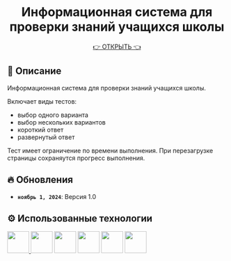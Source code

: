 <h1 align="center">Информационная система для проверки знаний учащихся школы</h1>

<div align="center">
<a href='https://github.com/azemcov/REACT-TEST'>👉 ОТКРЫТЬ 👈</a>
</div>

## 📖 Описание

Информационная система для проверки знаний учащихся школы.

Включает виды тестов:

- выбор одного варианта
- выбор нескольких вариантов
- короткий ответ
- развернутый ответ

Тест имеет ограничение по времени выполнения.
При перезагрузке страницы сохраняутся прогресс выполнения.

## 🔥 Обновления

- **`ноябрь 1, 2024`**: Версия 1.0

## ⚙️ Использованные технологии

<a href="https://developer.mozilla.org/en-US/docs/Web/JavaScript"> <img src="https://upload.wikimedia.org/wikipedia/commons/6/6a/JavaScript-logo.png" height="50px"></img> </a>
<a href="https://www.typescriptlang.org/"> <img src="https://upload.wikimedia.org/wikipedia/commons/4/4c/Typescript_logo_2020.svg" height="50px"></img></a>
<a href="https://react.dev/"> <img src="https://upload.wikimedia.org/wikipedia/commons/a/a7/React-icon.svg" height="50px"></img></a>
<a href="https://html.spec.whatwg.org/multipage/"> <img src="https://upload.wikimedia.org/wikipedia/commons/3/38/HTML5_Badge.svg" height="50px"></img></a>
<a href="https://www.w3.org/Style/CSS/Overview.en.html"> <img src="https://upload.wikimedia.org/wikipedia/commons/6/62/CSS3_logo.svg" height="50px"></img></a>
<a href="https://v2.vitejs.dev/"> <img src="https://upload.wikimedia.org/wikipedia/commons/f/f1/Vitejs-logo.svg" height="50px"></img></a>
